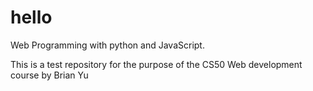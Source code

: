# hello
Web Programming with python and JavaScript.

This is a test repository for the purpose of the CS50 Web development course by Brian Yu
